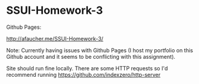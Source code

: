 # SSUI-Homework-3

Github Pages:

http://afaucher.me/SSUI-Homework-3/

Note: Currently having issues with Github Pages (I host my portfolio on this Github account and it seems to be conflicting with this assignment).

Site should run fine locally. There are some HTTP requests so I'd recommend running https://github.com/indexzero/http-server

